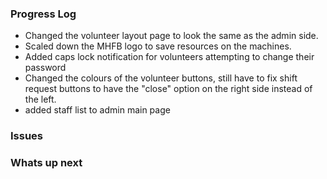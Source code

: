 
### Progress Log
- Changed the volunteer layout page to look the same as the admin side.
- Scaled down the MHFB logo to save resources on the machines.
- Added caps lock notification for volunteers attempting to change their password
- Changed the colours of the volunteer buttons, still have to fix shift request buttons to have the "close" option on the right side instead of the left.
- added staff list to admin main page

### Issues

### Whats up next
<!--stackedit_data:
eyJoaXN0b3J5IjpbLTE4NzU1NTA5NDgsMTEwMTQ5NjU0OCwxMj
g4NDE3OTMxLDE3NDcyNzY3ODZdfQ==
-->